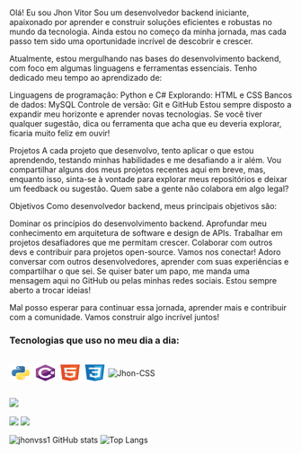 ### 

Olá! Eu sou Jhon Vitor
Sou um desenvolvedor backend iniciante, apaixonado por aprender e construir soluções eficientes e robustas no mundo da tecnologia. Ainda estou no começo da minha jornada, mas cada passo tem sido uma oportunidade incrível de descobrir e crescer.

Atualmente, estou mergulhando nas bases do desenvolvimento backend, com foco em algumas linguagens e ferramentas essenciais. Tenho dedicado meu tempo ao aprendizado de:

Linguagens de programação: Python e C#
Explorando: HTML e CSS
Bancos de dados: MySQL
Controle de versão: Git e GitHub
Estou sempre disposto a expandir meu horizonte e aprender novas tecnologias. Se você tiver qualquer sugestão, dica ou ferramenta que acha que eu deveria explorar, ficaria muito feliz em ouvir!

Projetos
A cada projeto que desenvolvo, tento aplicar o que estou aprendendo, testando minhas habilidades e me desafiando a ir além. Vou compartilhar alguns dos meus projetos recentes aqui em breve, mas, enquanto isso, sinta-se à vontade para explorar meus repositórios e deixar um feedback ou sugestão. Quem sabe a gente não colabora em algo legal?

Objetivos
Como desenvolvedor backend, meus principais objetivos são:

Dominar os princípios do desenvolvimento backend.
Aprofundar meu conhecimento em arquitetura de software e design de APIs.
Trabalhar em projetos desafiadores que me permitam crescer.
Colaborar com outros devs e contribuir para projetos open-source.
Vamos nos conectar!
Adoro conversar com outros desenvolvedores, aprender com suas experiências e compartilhar o que sei. Se quiser bater um papo, me manda uma mensagem aqui no GitHub ou pelas minhas redes sociais. Estou sempre aberto a trocar ideias!

Mal posso esperar para continuar essa jornada, aprender mais e contribuir com a comunidade. Vamos construir algo incrível juntos!

<h3>Tecnologias que uso no meu dia a dia:</h3>
<div style="display: inline_block"><br>
  <img align="center" alt="Jhon-Python" height="30" width="40" src="https://raw.githubusercontent.com/devicons/devicon/master/icons/python/python-original.svg">
   <img align="center" alt="Jhon-Csharp" height="30" width="40" src="https://raw.githubusercontent.com/devicons/devicon/master/icons/csharp/csharp-original.svg">
  <img align="center" alt="Jhon-HTML" height="30" width="40" src="https://raw.githubusercontent.com/devicons/devicon/master/icons/html5/html5-original.svg">
  <img align="center" alt="Jhon-CSS" height="30" width="40" src="https://raw.githubusercontent.com/devicons/devicon/master/icons/css3/css3-original.svg">
 <img align="center" alt="Jhon-CSS" height="30" width="40" src="[https://cdn.jsdelivr.net/gh/devicons/devicon@latest/icons/bootstrap/bootstrap-original-wordmark.svg](https://cdn.jsdelivr.net/gh/devicons/devicon@latest/icons/bootstrap/bootstrap-original.svg)">

          
</div>
  
  ##
 
<div>
 <a href="https://discord.gg/j5MhStJf" target='_blank'><img src="https://img.shields.io/badge/Discord-7289DA?style=for-the-badge&logo=discord&logoColor=white" target="_blank"></a> 

  <a href = "jhonsilva.vs1@gmail.com"><img src="https://img.shields.io/badge/-Gmail-%23333?style=for-the-badge&logo=gmail&logoColor=white" target="_blank"></a>
  <a href="https://www.linkedin.com/in/jhon-vitor-82566a219/" target='_blank'><img src="https://img.shields.io/badge/-LinkedIn-%230077B5?style=for-the-badge&logo=linkedin&logoColor=white" target="_blank"></a> 
  
</div>

![jhonvss1 GitHub stats](https://github-readme-stats.vercel.app/api?username=jhonvss1&show_icons=true&theme=tokyonight)
![Top Langs](https://github-readme-stats.vercel.app/api/top-langs/?username=jhonvss1&layout=compact)

